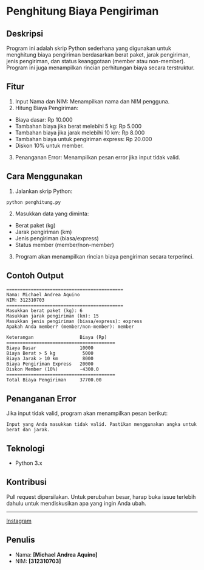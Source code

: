 # Penghitung Biaya Pengiriman
## Deskripsi 
Program ini adalah skrip Python sederhana yang digunakan untuk menghitung biaya pengiriman berdasarkan berat paket, jarak pengiriman, jenis pengiriman, dan status keanggotaan (member atau non-member). Program ini juga menampilkan rincian perhitungan biaya secara terstruktur.

## Fitur
1. Input Nama dan NIM: Menampilkan nama dan NIM pengguna.
2. Hitung Biaya Pengiriman:
- Biaya dasar: Rp 10.000
- Tambahan biaya jika berat melebihi 5 kg: Rp 5.000
- Tambahan biaya jika jarak melebihi 10 km: Rp 8.000
- Tambahan biaya untuk pengiriman express: Rp 20.000
- Diskon 10% untuk member.
3. Penanganan Error: Menampilkan pesan error jika input tidak valid.

## Cara Menggunakan
1. Jalankan skrip Python:
```
python penghitung.py
```
2. Masukkan data yang diminta:
- Berat paket (kg)
- Jarak pengiriman (km)
- Jenis pengiriman (biasa/express)
- Status member (member/non-member)

3. Program akan menampilkan rincian biaya pengiriman secara terperinci.

## Contoh Output
```
===========================================
Nama: Michael Andrea Aquino
NIM: 312310703
===========================================
Masukkan berat paket (kg): 6
Masukkan jarak pengiriman (km): 15
Masukkan jenis pengiriman (biasa/express): express
Apakah Anda member? (member/non-member): member

Keterangan                 Biaya (Rp)
========================================
Biaya Dasar                10000
Biaya Berat > 5 kg          5000
Biaya Jarak > 10 km         8000
Biaya Pengiriman Express   20000
Diskon Member (10%)        -4300.0
========================================
Total Biaya Pengiriman     37700.00
```
## Penanganan Error
Jika input tidak valid, program akan menampilkan pesan berikut:
```
Input yang Anda masukkan tidak valid. Pastikan menggunakan angka untuk berat dan jarak.
```
## Teknologi
- Python 3.x
## Kontribusi
Pull request dipersilakan. Untuk perubahan besar, harap buka issue terlebih dahulu untuk mendiskusikan apa yang ingin Anda ubah.

---
[Instagram](https://www.instagram.com/mianaqu/)

## Penulis
- Nama: **[Michael Andrea Aquino]**
- NIM: **[312310703]**

